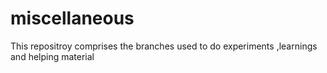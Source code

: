 miscellaneous
=============

This repositroy comprises the branches used to do experiments ,learnings and helping material
